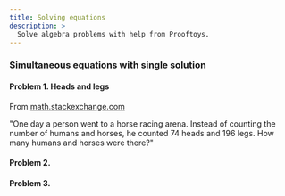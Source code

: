 ```yaml
---
title: Solving equations
description: >
  Solve algebra problems with help from Prooftoys.
---
```

### Simultaneous equations with single solution

#### Problem 1. Heads and legs

From
[math.stackexchange.com](https://math.stackexchange.com/questions/1749853/if-there-are-74-heads-and-196-legs-how-many-horses-and-humans-are-there)

"One day a person went to a horse racing arena.  Instead of counting the
number of humans and horses, he counted 74 heads and 196 legs.  How many
humans and horses were there?"

<div class=proof-editor data-one-doc data-steps=
 "(steps (1 consider (t (x + y = 74 & 2 * x + 4 * y = 196))))"
></div>

#### Problem 2.

<div class=proof-editor data-one-doc data-steps=
 "(steps (1 consider (t (x + y = 5 & x - y = 3))))"
></div>

#### Problem 3.

<div class=proof-editor data-one-doc data-steps=
 "(steps (1 consider (t (5 * x - 22 = y & 2 * y + x = 33))))"
></div>
